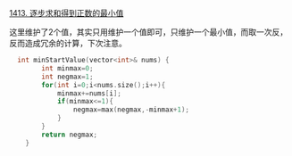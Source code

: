 [1413. 逐步求和得到正数的最小值](https://leetcode.cn/problems/minimum-value-to-get-positive-step-by-step-sum/)

这里维护了2个值，其实只用维护一个值即可，只维护一个最小值，而取一次反，反而造成冗余的计算，下次注意。

```c++
  int minStartValue(vector<int>& nums) {
        int minmax=0;
        int negmax=1;
        for(int i=0;i<nums.size();i++){
            minmax+=nums[i];
            if(minmax<=1){
                negmax=max(negmax,-minmax+1);
            }
        }
        return negmax;
    }
```


